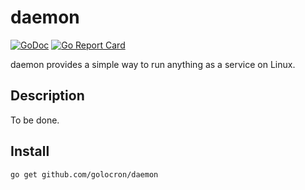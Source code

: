 # daemon

[![GoDoc](https://godoc.org/github.com/golocron/daemon?status.svg)](https://godoc.org/github.com/golocron/daemon) [![Go Report Card](https://goreportcard.com/badge/github.com/golocron/daemon)](https://goreportcard.com/report/github.com/golocron/daemon)

daemon provides a simple way to run anything as a service on Linux.


## Description

To be done.


## Install

```bash
go get github.com/golocron/daemon
```
